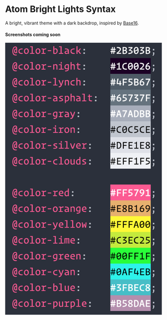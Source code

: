 # Atom Bright Lights Syntax

A bright, vibrant theme with a dark backdrop, inspired by [Base16](http://chriskempson.github.io/base16/).

#### Screenshots coming soon

![v0.0.1](/images/v0.0.1.png)
